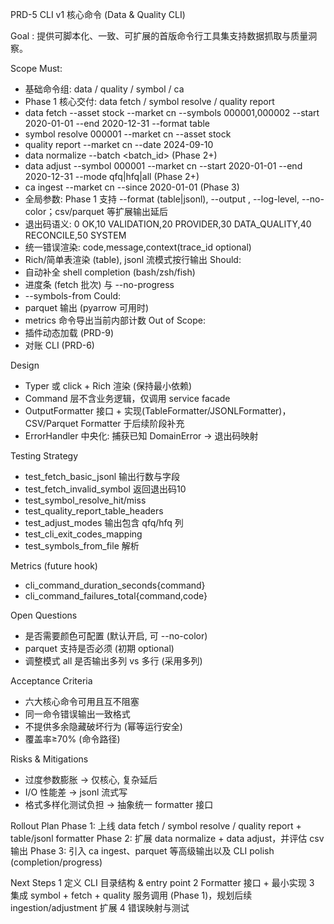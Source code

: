 PRD-5 CLI v1 核心命令 (Data & Quality CLI)

Goal
: 提供可脚本化、一致、可扩展的首版命令行工具集支持数据抓取与质量洞察。

Scope
Must:
- 基础命令组: data / quality / symbol / ca
- Phase 1 核心交付: data fetch / symbol resolve / quality report
- data fetch --asset stock --market cn --symbols 000001,000002 --start 2020-01-01 --end 2020-12-31 --format table
- symbol resolve 000001 --market cn --asset stock
- quality report --market cn --date 2024-09-10
- data normalize --batch <batch_id> (Phase 2+)
- data adjust --symbol 000001 --market cn --start 2020-01-01 --end 2020-12-31 --mode qfq|hfq|all (Phase 2+)
- ca ingest --market cn --since 2020-01-01 (Phase 3)
- 全局参数: Phase 1 支持 --format (table|jsonl), --output <path>, --log-level, --no-color；csv/parquet 等扩展输出延后
- 退出码语义: 0 OK,10 VALIDATION,20 PROVIDER,30 DATA_QUALITY,40 RECONCILE,50 SYSTEM
- 统一错误渲染: code,message,context(trace_id optional)
- Rich/简单表渲染 (table), jsonl 流模式按行输出
Should:
- 自动补全 shell completion (bash/zsh/fish)
- 进度条 (fetch 批次) 与 --no-progress
- --symbols-from <file>
Could:
- parquet 输出 (pyarrow 可用时)
- metrics 命令导出当前内部计数
Out of Scope:
- 插件动态加载 (PRD-9)
- 对账 CLI (PRD-6)

Design
- Typer 或 click + Rich 渲染 (保持最小依赖)
- Command 层不含业务逻辑，仅调用 service facade
- OutputFormatter 接口 + 实现(TableFormatter/JSONLFormatter)，CSV/Parquet Formatter 于后续阶段补充
- ErrorHandler 中央化: 捕获已知 DomainError -> 退出码映射

Testing Strategy
- test_fetch_basic_jsonl 输出行数与字段
- test_fetch_invalid_symbol 返回退出码10
- test_symbol_resolve_hit/miss
- test_quality_report_table_headers
- test_adjust_modes 输出包含 qfq/hfq 列
- test_cli_exit_codes_mapping
- test_symbols_from_file 解析

Metrics (future hook)
- cli_command_duration_seconds{command}
- cli_command_failures_total{command,code}

Open Questions
- 是否需要颜色可配置 (默认开启, 可 --no-color)
- parquet 支持是否必须 (初期 optional)
- 调整模式 all 是否输出多列 vs 多行 (采用多列)

Acceptance Criteria
- 六大核心命令可用且互不阻塞
- 同一命令错误输出一致格式
- 不提供多余隐藏破坏行为 (幂等运行安全)
- 覆盖率≥70% (命令路径)

Risks & Mitigations
- 过度参数膨胀 → 仅核心, 复杂延后
- I/O 性能差 → jsonl 流式写
- 格式多样化测试负担 → 抽象统一 formatter 接口

Rollout Plan
Phase 1: 上线 data fetch / symbol resolve / quality report + table/jsonl formatter
Phase 2: 扩展 data normalize + data adjust，并评估 csv 输出
Phase 3: 引入 ca ingest、parquet 等高级输出以及 CLI polish (completion/progress)

Next Steps
1 定义 CLI 目录结构 & entry point
2 Formatter 接口 + 最小实现
3 集成 symbol + fetch + quality 服务调用 (Phase 1)，规划后续 ingestion/adjustment 扩展
4 错误映射与测试
